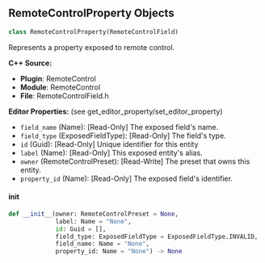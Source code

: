 ## RemoteControlProperty Objects

```python
class RemoteControlProperty(RemoteControlField)
```

Represents a property exposed to remote control.

**C++ Source:**

- **Plugin**: RemoteControl
- **Module**: RemoteControl
- **File**: RemoteControlField.h

**Editor Properties:** (see get_editor_property/set_editor_property)

- ``field_name`` (Name):  [Read-Only] The exposed field's name.
- ``field_type`` (ExposedFieldType):  [Read-Only] The field's type.
- ``id`` (Guid):  [Read-Only] Unique identifier for this entity
- ``label`` (Name):  [Read-Only] This exposed entity's alias.
- ``owner`` (RemoteControlPreset):  [Read-Write] The preset that owns this entity.
- ``property_id`` (Name):  [Read-Only] The exposed field's identifier.

<a id="unreal.RemoteControlProperty.__init__"></a>

#### __init__

```python
def __init__(owner: RemoteControlPreset = None,
             label: Name = "None",
             id: Guid = [],
             field_type: ExposedFieldType = ExposedFieldType.INVALID,
             field_name: Name = "None",
             property_id: Name = "None") -> None
```

<a id="unreal.RemoteControlFunction"></a>